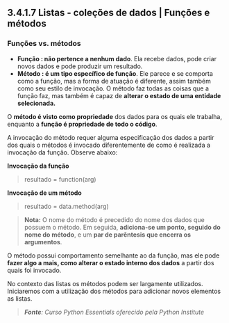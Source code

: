## 3.4.1.7 Listas -  coleções de dados | Funções e métodos

### Funções vs. métodos

- **Função : não pertence a nenhum dado**. Ela recebe dados, pode criar novos dados e pode produzir um resultado.
- **Método : é um tipo específico de função**. Ele parece e se comporta como a função, mas a forma de atuação é diferente, assim também como seu estilo de invocação. O método faz todas as coisas que a função faz, mas também é capaz de **alterar o estado de uma entidade selecionada.**

O **método é visto como propriedade** dos dados para os quais ele trabalha, enquanto a **função é propriedade de todo o código**.

A invocação do método requer alguma especificação dos dados a partir dos quais o métodos é invocado diferentemente de como é realizada a invocação da função. 
Observe abaixo:

**Invocação da função**
>resultado = function(arg)

**Invocação de um método**
> resultado = data.method(arg)

> **Nota:**
> O nome do método é precedido do nome dos dados que possuem o método. Em seguida, **adiciona-se um ponto, seguido do nome do método**, e um **par de parêntesis que encerra os argumentos**.

O método possui comportamento semelhante ao da função, mas ele pode **fazer algo a mais, como alterar o estado interno dos dados** a partir dos quais foi invocado.

No contexto das listas os métodos podem ser largamente utilizados. Iniciaremos com a utilização dos métodos para adicionar novos elementos as listas.

>***Fonte**: Curso Python Essentials oferecido pela Python Institute*